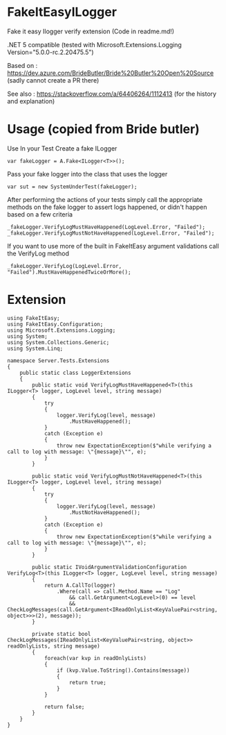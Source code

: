 # FakeItEasyILogger
Fake it easy Ilogger verify extension (Code in readme.md!)

.NET 5 compatible (tested with Microsoft.Extensions.Logging Version="5.0.0-rc.2.20475.5")

Based on : https://dev.azure.com/BrideButler/Bride%20Butler%20Open%20Source (sadly cannot create a PR there)

See also : https://stackoverflow.com/a/64406264/1112413 (for the history and explanation)

# Usage (copied from Bride butler)

Use
In your Test Create a fake ILogger<T>
  
`var fakeLogger = A.Fake<ILogger<T>>();`

Pass your fake logger into the class that uses the logger

`var sut = new SystemUnderTest(fakeLogger);`


After performing the actions of your tests simply call the appropriate methods on the fake logger to assert logs happened, or didn't happen based on a few criteria


```
_fakeLogger.VerifyLogMustHaveHappened(LogLevel.Error, "Failed");
_fakeLogger.VerifyLogMustNotHaveHappened(LogLevel.Error, "Failed");
```

If you want to use more of the built in FakeItEasy argument validations call the VerifyLog method

`_fakeLogger.VerifyLog(LogLevel.Error, "Failed").MustHaveHappenedTwiceOrMore();`

# Extension 
```
using FakeItEasy;
using FakeItEasy.Configuration;
using Microsoft.Extensions.Logging;
using System;
using System.Collections.Generic;
using System.Linq;

namespace Server.Tests.Extensions
{
    public static class LoggerExtensions
    {
        public static void VerifyLogMustHaveHappened<T>(this ILogger<T> logger, LogLevel level, string message)
        {
            try
            {
                logger.VerifyLog(level, message)
                    .MustHaveHappened();
            }
            catch (Exception e)
            {
                throw new ExpectationException($"while verifying a call to log with message: \"{message}\"", e);
            }
        }

        public static void VerifyLogMustNotHaveHappened<T>(this ILogger<T> logger, LogLevel level, string message)
        {
            try
            {
                logger.VerifyLog(level, message)
                    .MustNotHaveHappened();
            }
            catch (Exception e)
            {
                throw new ExpectationException($"while verifying a call to log with message: \"{message}\"", e);
            }
        }

        public static IVoidArgumentValidationConfiguration VerifyLog<T>(this ILogger<T> logger, LogLevel level, string message)
        {
            return A.CallTo(logger)
                .Where(call => call.Method.Name == "Log" 
                    && call.GetArgument<LogLevel>(0) == level 
                    && CheckLogMessages(call.GetArgument<IReadOnlyList<KeyValuePair<string, object>>>(2), message));
        }

        private static bool CheckLogMessages(IReadOnlyList<KeyValuePair<string, object>> readOnlyLists, string message)
        {
            foreach(var kvp in readOnlyLists)
            {
                if (kvp.Value.ToString().Contains(message))
                {
                    return true;
                }
            }

            return false;
        }
    }
}
```
